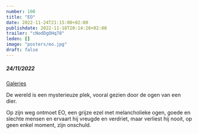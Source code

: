 ```yaml
---
number: 100
title: "EO"
date: 2022-11-24T21:15:00+02:00
publishdate: 2022-11-18T20:14:26+02:00
trailer: "cNodDgOHq78"
leden: []
image: "posters/eo.jpg"
draft: false
---
```


##### 24/11/2022

[Galeries](https://galeries.be/nl/eo/)

De wereld is een mysterieuze plek, vooral gezien door de ogen van een dier.
 <!--more-->
Op zijn weg ontmoet EO, een grijze ezel met melancholieke ogen, goede en slechte
mensen en ervaart hij vreugde en verdriet, maar verliest hij nooit, op geen enkel
moment, zijn onschuld.